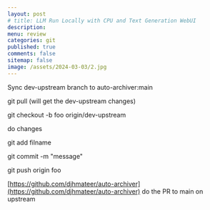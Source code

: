 ```yaml
---
layout: post
# title: LLM Run Locally with CPU and Text Generation WebUI 
description: 
menu: review
categories: git 
published: true 
comments: false     
sitemap: false
image: /assets/2024-03-03/2.jpg
---
```


<!-- [![alt text](/assets/2024-02-01/1.jpg "email"){:width="600px"}](/assets/2024-02-02/1.jpg) -->
<!-- [![alt text](/assets/2024-03-03/2.jpg "email"){:width="800px"}](/assets/2024-03-03/2.jpg) -->
<!-- [![alt text](/assets/2024-03-03/2.jpg "email")](/assets/2024-03-03/2.jpg) -->

Sync dev-upstream branch to auto-archiver:main


git pull (will get the dev-upstream changes)

git checkout -b foo origin/dev-upstream

do changes

git add filname

git commit -m "message"

git push origin foo

[https://github.com/djhmateer/auto-archiver](https://github.com/djhmateer/auto-archiver) do the PR to main on upstream

